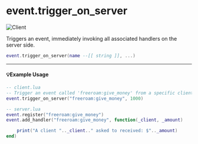 # event.trigger_on_server

![Client](https://img.shields.io/badge/Client-00FFFF)

Triggers an event, immediately invoking all associated handlers on the server side.

```lua
event.trigger_on_server(name --[[ string ]], ...)
```

---

#### 💡Example Usage

```lua
-- client.lua
-- Trigger an event called 'freeroam:give_money' from a specific client sent to the server.
event.trigger_on_server("freeroam:give_money", 1000)

-- server.lua
event.register("freeroam:give_money")
event.add_handler("freeroam:give_money", function(_client, _amount)

    print("A client ".._client.." asked to received: $".._amount)
end)
```